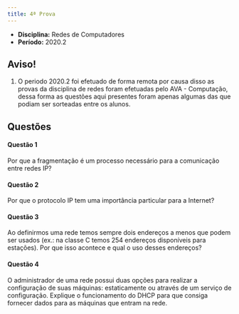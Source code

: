 ```yaml
---
title: 4ª Prova
---
```


- **Disciplina:** Redes de Computadores
- **Período:** 2020.2

## Aviso!

1. O periodo 2020.2 foi efetuado de forma remota por causa disso as provas da disciplina de redes foram efetuadas pelo AVA - Computação, dessa forma as questões aqui presentes foram apenas algumas das que podiam ser sorteadas entre os alunos.


## Questões

#### Questão 1 

Por que a fragmentação é um processo necessário para a comunicação entre redes IP?

#### Questão 2 

Por que o protocolo IP tem uma importância particular para a Internet?

#### Questão 3

Ao definirmos uma rede temos sempre dois endereços a menos que podem ser usados (ex.: na classe C temos 254 endereços disponíveis para estações). Por que isso acontece e qual o uso desses endereços?

#### Questão 4

O administrador de uma rede possui duas opções para realizar a configuração de suas máquinas: estaticamente ou através de um serviço de configuração. Explique o funcionamento do DHCP para que consiga fornecer dados para as máquinas que entram na rede.

